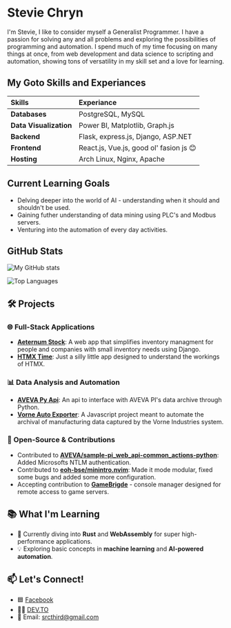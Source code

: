 # Stevie Chryn

I'm Stevie, I like to consider myself a Generalist Programmer. I have a passion for solving any and all problems and exploring the possibilities of programming and automation. I spend much of my time focusing on many things at once, from web development and data science to scripting and automation, showing tons of versatility in my skill set and a love for learning.

## My Goto Skills and Experiances

|Skills                 |Experiance                               |
|         :----         |                  :----                  |
|**Databases**          | PostgreSQL, MySQL                       |
|**Data Visualization** | Power BI, Matplotlib, Graph.js          |
|**Backend**            | Flask, express.js, Django, ASP.NET      |
|**Frontend**           | React.js, Vue.js, good ol' fasion js 😊 |
|**Hosting**            | Arch Linux, Nginx, Apache               |

## Current Learning Goals

- Delving deeper into the world of AI - understanding when it should and shouldn't be used.
- Gaining futher understanding of data mining using PLC's and Modbus servers.
- Venturing into the automation of every day activities.

## GitHub Stats

![My GitHub stats](https://github-readme-stats.vercel.app/api?username=SRCthird&count_private=true&show_icons=true&theme=radical)

![Top Languages](https://github-readme-stats.vercel.app/api/top-langs/?username=SRCthird&layout=compact&theme=radical)

## 🛠️ Projects

### 🌐 Full-Stack Applications
- **[Aeternum Stock](https://github.com/SRCthird/aeternum-stock-web)**: A web app that simplifies inventory managment for people and companies with small inventory needs using Django.
- **[HTMX Time](https://github.com/SRCthird/htmx-time)**: Just a silly little app designed to understand the workings of HTMX.

### 📊 Data Analysis and Automation
- **[AVEVA Py Api](https://github.com/SRCthird/aveva-py-api)**: An api to interface with AVEVA PI's data archive through Python.
- **[Vorne Auto Exporter](https://github.com/SRCthird/vorne-auto-exporter)**: A Javascript project meant to automate the archival of manufacturing data captured by the Vorne Industries system.

### 🔧 Open-Source & Contributions
- Contributed to **[AVEVA/sample-pi_web_api-common_actions-python](https://github.com/SRCthird/sample-pi_web_api-common_actions-python)**: Added Microsofts NTLM authentication.
- Contributed to **[eoh-bse/minintro.nvim](https://github.com/SRCthird/minintro.nvim)**: Made it mode modular, fixed some bugs and added some more configuration.
- Accepting contribution to **[GameBrigde](https://github.com/SRCthird/GameBridge)** - console manager designed for remote access to game servers.

## 📚 What I'm Learning
- 🧠 Currently diving into **Rust** and **WebAssembly** for super high-performance applications.
- 💡 Exploring basic concepts in **machine learning** and **AI-powered automation**.

## 📫 Let's Connect!
- 🟦 [Facebook](https://www.facebook.com/stephen.chryn)
- 👨‍💻 [DEV.TO](https://dev.to/srcthird)
- 📧 Email: [srcthird@gmail.com](mailto:srcthird@gmail.com)

[C++.app]: https://img.shields.io/badge/-c++-FFFFFF?style=for-the-badge&logo=c%2B%2B&logoColor=black
[C++-url]: https://learn.microsoft.com/en-us/cpp/?view=msvc-170
[Flask.com]: https://img.shields.io/badge/Flask-000000?style=for-the-badge&logo=flask&logoColor=white
[Flask-url]: https://flask.palletsprojects.com/en/2.3.x/
[Chakra-ui]: https://img.shields.io/badge/Chakra%20UI-3DD6D0?style=for-the-badge&logo=chakraui&logoColor=white
[Chakra-url]: https://chakra-ui.com/
[Node.js]: https://img.shields.io/badge/node.js-8CC84B?style=for-the-badge&logo=nodedotjs&logoColor=white
[Node-url]: https://nodejs.org/en
[Next.js]: https://img.shields.io/badge/next.js-000000?style=for-the-badge&logo=nextdotjs&logoColor=white
[Next-url]: https://nextjs.org/
[React.js]: https://img.shields.io/badge/React-20232A?style=for-the-badge&logo=react&logoColor=61DAFB
[React-url]: https://reactjs.org/
[Vue.js]: https://img.shields.io/badge/Vue.js-35495E?style=for-the-badge&logo=vuedotjs&logoColor=4FC08D
[Vue-url]: https://vuejs.org/
[Angular.io]: https://img.shields.io/badge/Angular-DD0031?style=for-the-badge&logo=angular&logoColor=white
[Angular-url]: https://angular.io/
[Svelte.dev]: https://img.shields.io/badge/Svelte-4A4A55?style=for-the-badge&logo=svelte&logoColor=FF3E00
[Svelte-url]: https://svelte.dev/
[Laravel.com]: https://img.shields.io/badge/Laravel-FF2D20?style=for-the-badge&logo=laravel&logoColor=white
[Laravel-url]: https://laravel.com
[Bootstrap.com]: https://img.shields.io/badge/Bootstrap-563D7C?style=for-the-badge&logo=bootstrap&logoColor=white
[Bootstrap-url]: https://getbootstrap.com
[JQuery.com]: https://img.shields.io/badge/jQuery-0769AD?style=for-the-badge&logo=jquery&logoColor=white
[JQuery-url]: https://jquery.com 
